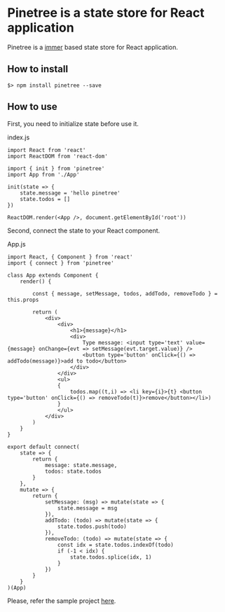 # Pinetree is a state store for React application

Pinetree is a [immer](https://github.com/mweststrate/immer) based state store for React application.

## How to install

```
$> npm install pinetree --save
```

## How to use

First, you need to initialize state before use it.

index.js
```
import React from 'react'
import ReactDOM from 'react-dom'

import { init } from 'pinetree'
import App from './App'

init(state => {
    state.message = 'hello pinetree'
    state.todos = []
})

ReactDOM.render(<App />, document.getElementById('root'))

```
Second, connect the state to your React component.

App.js
```
import React, { Component } from 'react'
import { connect } from 'pinetree'

class App extends Component {
    render() {

        const { message, setMessage, todos, addTodo, removeTodo } = this.props

        return (
            <div>
                <div>
                    <h1>{message}</h1>
                    <div>
                        Type message: <input type='text' value={message} onChange={evt => setMessage(evt.target.value)} />
                        <button type='button' onClick={() => addTodo(message)}>add to todo</button>
                    </div>
                </div>
                <ul>
                {
                    todos.map((t,i) => <li key={i}>{t} <button type='button' onClick={() => removeTodo(t)}>remove</button></li>)
                }
                </ul>
            </div>
        )
    }
}

export default connect(
    state => {
        return {
            message: state.message,
            todos: state.todos
        }
    },
    mutate => {
        return {
            setMessage: (msg) => mutate(state => {
                state.message = msg
            }),
            addTodo: (todo) => mutate(state => {
                state.todos.push(todo)
            }),
            removeTodo: (todo) => mutate(state => {
                const idx = state.todos.indexOf(todo)
                if (-1 < idx) {
                    state.todos.splice(idx, 1)
                }
            })
        }
    }
)(App)
```

Please, refer the sample project [here](https://github.com/zplanet/pinetree-sample).
